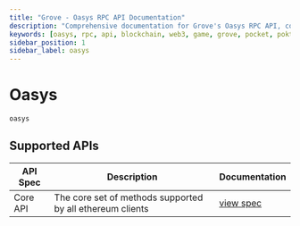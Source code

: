 ```yaml
---
title: "Grove - Oasys RPC API Documentation"
description: "Comprehensive documentation for Grove's Oasys RPC API, covering endpoint details and integration strategies for blockchain developers."
keywords: [oasys, rpc, api, blockchain, web3, game, grove, pocket, pokt]
sidebar_position: 1
sidebar_label: oasys
---
```


# Oasys

`oasys`

## Supported APIs

| API Spec | Description                                               | Documentation                  |
| -------- | --------------------------------------------------------- | ------------------------------ |
| Core API | The core set of methods supported by all ethereum clients | [view spec](../specs/core-api) |
